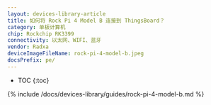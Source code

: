 ```yaml
---
layout: devices-library-article
title: 如何将 Rock Pi 4 Model B 连接到 ThingsBoard？
category: 单板计算机
chip: Rockchip RK3399
connectivity: 以太网、WIFI、蓝牙
vendor: Radxa
deviceImageFileName: rock-pi-4-model-b.jpeg
docsPrefix: pe/
---
```



* TOC
{:toc}

{% include /docs/devices-library/guides/rock-pi-4-model-b.md %}
